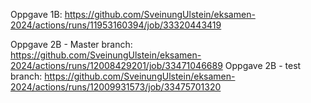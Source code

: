 Oppgave 1B: https://github.com/SveinungUlstein/eksamen-2024/actions/runs/11953160394/job/33320443419

Oppgave 2B - Master branch: https://github.com/SveinungUlstein/eksamen-2024/actions/runs/12008429201/job/33471046689
Oppgave 2B - test branch:   https://github.com/SveinungUlstein/eksamen-2024/actions/runs/12009931573/job/33475701320